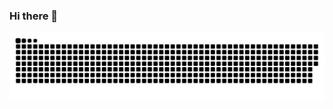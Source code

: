 ### Hi there 👋

<picture>
  <source media="(prefers-color-scheme: dark)" srcset="https://raw.githubusercontent.com/FengLvv/FengLvv/output/github-contribution-grid-snake-dark.svg">
  <source media="(prefers-color-scheme: light)" srcset="https://raw.githubusercontent.com/FengLvv/FengLvv/output/github-contribution-grid-snake.svg">
  <img alt="github contribution grid snake animation" src="https://raw.githubusercontent.com/FengLvv/FengLvv/output/github-contribution-grid-snake.svg">
</picture>
